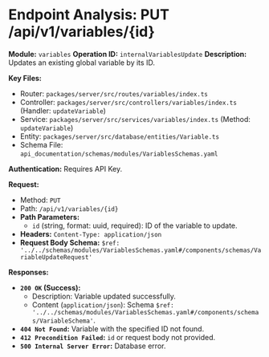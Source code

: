 # Endpoint Analysis: PUT /api/v1/variables/{id}

**Module:** `variables`
**Operation ID:** `internalVariablesUpdate`
**Description:** Updates an existing global variable by its ID.

**Key Files:**
*   Router: `packages/server/src/routes/variables/index.ts`
*   Controller: `packages/server/src/controllers/variables/index.ts` (Handler: `updateVariable`)
*   Service: `packages/server/src/services/variables/index.ts` (Method: `updateVariable`)
*   Entity: `packages/server/src/database/entities/Variable.ts`
*   Schema File: `api_documentation/schemas/modules/VariablesSchemas.yaml`

**Authentication:** Requires API Key.

**Request:**
*   Method: `PUT`
*   Path: `/api/v1/variables/{id}`
*   **Path Parameters:**
    *   `id` (string, format: uuid, required): ID of the variable to update.
*   **Headers:** `Content-Type: application/json`
*   **Request Body Schema:** `$ref: '../../schemas/modules/VariablesSchemas.yaml#/components/schemas/VariableUpdateRequest'`

**Responses:**

*   **`200 OK` (Success):**
    *   Description: Variable updated successfully.
    *   Content (`application/json`): Schema `$ref: '../../schemas/modules/VariablesSchemas.yaml#/components/schemas/VariableSchema'`.
*   **`404 Not Found`:** Variable with the specified ID not found.
*   **`412 Precondition Failed`:** `id` or request body not provided.
*   **`500 Internal Server Error`:** Database error. 